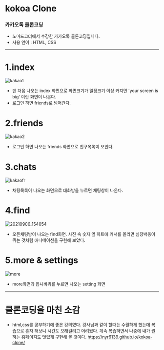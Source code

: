 # kokoa Clone

### 카카오톡 클론코딩

- 노마드코더에서 수강한 카카오톡 클론코딩입니다.
- 사용 언어 : HTML, CSS
___

# 1.index
![kakao1](https://user-images.githubusercontent.com/79892837/132155222-3bc1fa0d-676d-46b6-87ae-fdc7ce75456a.png)

- 맨 처음 나오는 index 화면으로 화면크기가 일정크기 이상 커지면 'your screen is big' 이란 화면이 나온다.
- 로그인 하면 friends로 넘어간다.

# 2.friends
![kakao2](https://user-images.githubusercontent.com/79892837/132155562-653d4fd3-697f-4819-87ea-cb143ea6850b.png)

- 로그인 하면 나오는 friends 화면으로 친구목록이 보인다.

# 3.chats
![kakaofr](https://user-images.githubusercontent.com/79892837/132156910-5ef8d4d0-7588-4763-8435-cd1dad9eabd7.png)

- 채팅목록이 나오는 화면으로 대화방을 누르면 채팅창이 나온다.

# 4.find
![20210906_154054](https://user-images.githubusercontent.com/79892837/132171822-e8e19ee0-9dcc-45ad-a130-12ed80495a2d.png)

- 오픈채팅방이 나오는 find화면. 사진 속 숫자 옆 하트에 커서를 올리면 심장박동이 뛰는 것처럼 애니메이션을 구현해 보았다.

# 5.more & settings
![more](https://user-images.githubusercontent.com/79892837/132156738-95ce97a0-47dd-4426-8ccc-b512782f2cef.png)

- more화면과 톱니바퀴를 누르면 나오는 setting 화면
___
# 클론코딩을 마친 소감 
- html,css를 공부하기에 좋은 강의였다. 강사님과 같이 할때는 수월하게 했는데 복습으로 혼자 해보니 시간도 오래걸리고 어려웠다. 계속 복습하면서 나중에 내가 원하는 홈페이지도 멋있게 구현해 볼 것이다.
https://nyr6139.github.io/kokoa-clone/

